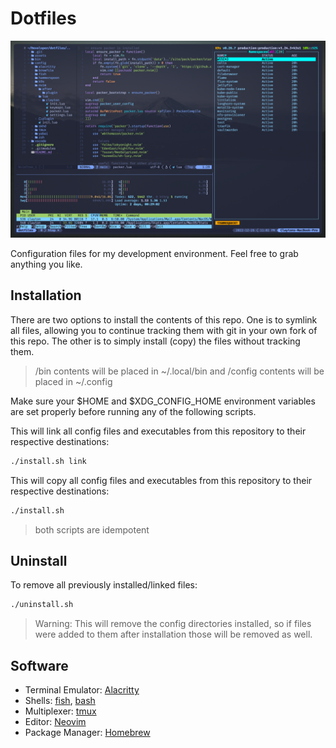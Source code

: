 # Dotfiles

![screenshot](assets/screenshot.png)

Configuration files for my development environment. Feel free to grab anything you like.

## Installation

There are two options to install the contents of this repo. One is to symlink all files, allowing you to continue tracking them with git in your own fork of this repo. The other is to simply install (copy) the files without tracking them. 

>/bin contents will be placed in ~/.local/bin and /config contents will be placed in ~/.config

Make sure your $HOME and $XDG_CONFIG_HOME environment variables are set properly before running any of the following scripts.

This will link all config files and executables from this repository to their respective destinations:
```bash
./install.sh link
```
This will copy all config files and executables from this repository to their respective destinations:
```bash
./install.sh
```
>both scripts are idempotent

## Uninstall

To remove all previously installed/linked files:
```bash
./uninstall.sh
```
>Warning: This will remove the config directories installed, so if files were added to them after installation those will be removed as well.

## Software

* Terminal Emulator: [Alacritty](https://alacritty.org)
* Shells: [fish](https://fishshell.com), [bash](https://www.gnu.org/software/bash/)
* Multiplexer: [tmux](https://github.com/tmux/tmux/wiki)
* Editor: [Neovim](https://neovim.io)
* Package Manager: [Homebrew](https://brew.sh)
